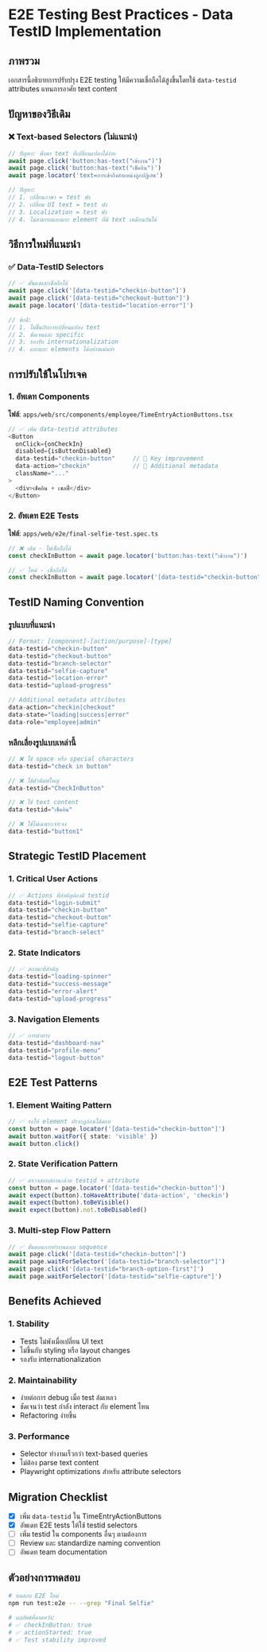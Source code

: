 # E2E Testing Best Practices - Data TestID Implementation

## ภาพรวม

เอกสารนี้อธิบายการปรับปรุง E2E testing ให้มีความเชื่อถือได้สูงขึ้นโดยใช้ `data-testid` attributes แทนการอาศัย text content

## ปัญหาของวิธีเดิม

### ❌ Text-based Selectors (ไม่แนะนำ)
```typescript
// ปัญหา: พึ่งพา text ที่เปลี่ยนแปลงได้ง่าย
await page.click('button:has-text("เข้างาน")')
await page.click('button:has-text("เช็คอิน")')
await page.locator('text=การเข้าถึงตำแหน่งถูกปฏิเสธ')

// ปัญหา:
// 1. เปลี่ยนภาษา = test พัง
// 2. เปลี่ยน UI text = test พัง  
// 3. Localization = test พัง
// 4. ไม่สามารถแยกแยะ element ที่มี text เหมือนกันได้
```

## วิธีการใหม่ที่แนะนำ

### ✅ Data-TestID Selectors
```typescript
// ✅ มั่นคงและเชื่อถือได้
await page.click('[data-testid="checkin-button"]')
await page.click('[data-testid="checkout-button"]')
await page.locator('[data-testid="location-error"]')

// ข้อดี:
// 1. ไม่ขึ้นกับการเปลี่ยนแปลง text
// 2. ชัดเจนและ specific
// 3. รองรับ internationalization
// 4. แยกแยะ elements ได้อย่างแม่นยำ
```

## การปรับใช้ในโปรเจค

### 1. อัพเดท Components

**ไฟล์**: `apps/web/src/components/employee/TimeEntryActionButtons.tsx`

```typescript
// ✅ เพิ่ม data-testid attributes
<Button
  onClick={onCheckIn}
  disabled={isButtonDisabled}
  data-testid="checkin-button"     // 🎯 Key improvement
  data-action="checkin"            // 🎯 Additional metadata
  className="..."
>
  <div>เช็คอิน + เซลฟี่</div>
</Button>
```

### 2. อัพเดท E2E Tests

**ไฟล์**: `apps/web/e2e/final-selfie-test.spec.ts`

```typescript
// ❌ เดิม - ไม่เชื่อถือได้
const checkInButton = await page.locator('button:has-text("เข้างาน")')

// ✅ ใหม่ - เชื่อถือได้
const checkInButton = await page.locator('[data-testid="checkin-button"]')
```

## TestID Naming Convention

### รูปแบบที่แนะนำ
```typescript
// Format: [component]-[action/purpose]-[type]
data-testid="checkin-button"
data-testid="checkout-button"  
data-testid="branch-selector"
data-testid="selfie-capture"
data-testid="location-error"
data-testid="upload-progress"

// Additional metadata attributes
data-action="checkin|checkout"
data-state="loading|success|error"
data-role="employee|admin"
```

### หลีกเลี่ยงรูปแบบเหล่านี้
```typescript
// ❌ ใช้ space หรือ special characters
data-testid="check in button"  

// ❌ ใช้ตัวพิมพ์ใหญ่
data-testid="CheckInButton"     

// ❌ ใช้ text content
data-testid="เช็คอิน"           

// ❌ ใช้ไม่เฉพาะเจาะจง  
data-testid="button1"           
```

## Strategic TestID Placement

### 1. Critical User Actions
```typescript
// ✅ Actions ที่สำคัญต้องมี testid
data-testid="login-submit"
data-testid="checkin-button" 
data-testid="checkout-button"
data-testid="selfie-capture"
data-testid="branch-select"
```

### 2. State Indicators
```typescript
// ✅ สถานะที่สำคัญ
data-testid="loading-spinner"
data-testid="success-message"
data-testid="error-alert"
data-testid="upload-progress"
```

### 3. Navigation Elements
```typescript
// ✅ การนำทาง
data-testid="dashboard-nav"
data-testid="profile-menu"
data-testid="logout-button"
```

## E2E Test Patterns

### 1. Element Waiting Pattern
```typescript
// ✅ รอให้ element ปรากฏก่อนโต้ตอบ
const button = page.locator('[data-testid="checkin-button"]')
await button.waitFor({ state: 'visible' })
await button.click()
```

### 2. State Verification Pattern  
```typescript
// ✅ ตรวจสอบสถานะด้วย testid + attribute
const button = page.locator('[data-testid="checkin-button"]')
await expect(button).toHaveAttribute('data-action', 'checkin')
await expect(button).toBeVisible()
await expect(button).not.toBeDisabled()
```

### 3. Multi-step Flow Pattern
```typescript
// ✅ ขั้นตอนการทำงานแบบ sequence
await page.click('[data-testid="checkin-button"]')
await page.waitForSelector('[data-testid="branch-selector"]')
await page.click('[data-testid="branch-option-first"]') 
await page.waitForSelector('[data-testid="selfie-capture"]')
```

## Benefits Achieved

### 1. Stability
- Tests ไม่พังเมื่อเปลี่ยน UI text
- ไม่ขึ้นกับ styling หรือ layout changes
- รองรับ internationalization

### 2. Maintainability  
- ง่ายต่อการ debug เมื่อ test ล้มเหลว
- ชัดเจนว่า test กำลัง interact กับ element ไหน
- Refactoring ง่ายขึ้น

### 3. Performance
- Selector ทำงานเร็วกว่า text-based queries
- ไม่ต้อง parse text content
- Playwright optimizations สำหรับ attribute selectors

## Migration Checklist

- [x] เพิ่ม `data-testid` ใน TimeEntryActionButtons
- [x] อัพเดท E2E tests ให้ใช้ testid selectors
- [ ] เพิ่ม testid ใน components อื่นๆ ตามต้องการ
- [ ] Review และ standardize naming convention
- [ ] อัพเดท team documentation

## ตัวอย่างการทดสอบ

```bash
# ทดสอบ E2E ใหม่
npm run test:e2e -- --grep "Final Selfie"

# ผลลัพธ์ที่คาดหวัง:
# ✅ checkInButton: true
# ✅ actionStarted: true  
# ✅ Test stability improved
```